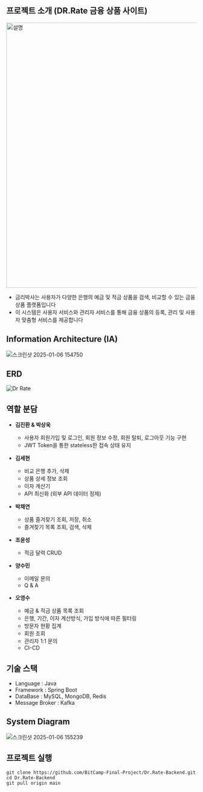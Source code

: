 ## 프로젝트 소개 (DR.Rate 금융 상품 사이트)

[<img src="src/main/resources/ReadMe/Dr_Rate_thumbnail.png" alt="설명" width="700">](public/ReadMe/Dr_Rate_thumbnail.png)

- 금리박사는 사용자가 다양한 은행의 예금 및 적금 상품을 검색, 비교할 수 있는 금융 상품 플랫폼입니다
- 이 시스템은 사용자 서비스와 관리자 서비스를 통해 금융 상품의 등록, 관리 및 사용자 맞춤형 서비스를 제공합니다

## Information Architecture (IA)

![스크린샷 2025-01-06 154750](https://github.com/user-attachments/assets/487166ce-171d-4b18-b9df-3cbec993d167)

## ERD

![Dr Rate](https://github.com/user-attachments/assets/6b501838-c561-4ae0-8b79-231a8a25bfc6)


## 역할 분담
- **김진환 & 박상욱**
  - 사용자 회원가입 및 로그인, 회원 정보 수정, 회원 탈퇴, 로그아웃 기능 구현
  - JWT Token을 통한 stateless한 접속 상태 유지

- **김세현**
  - 비교 은행 추가, 삭제
  - 상품 상세 정보 조회
  - 이자 계산기
  - API 최신화 (외부 API 데이터 정제)

- **박채연**
  - 상품 즐겨찾기 조회, 저장, 취소
  - 즐겨찾기 목록 조회, 검색, 삭제
 
- **조윤성**
  - 적금 달력 CRUD
 
- **양수민**
  - 이메일 문의
  - Q & A

- **오영수**
  - 예금 & 적금 상품 목록 조회
  - 은행, 기간, 이자 계산방식, 가입 방식에 따른 필터링   
  - 방문자 현황 집계
  - 회원 조회
  - 관리자 1:1 문의
  - CI-CD

## 기술 스택

- Language : Java
- Framework : Spring Boot
- DataBase : MySQL, MongoDB, Redis
- Message Broker : Kafka

## System Diagram

![스크린샷 2025-01-06 155239](https://github.com/user-attachments/assets/2ff45897-d744-4f01-aa2a-932c4a596510)

## 프로젝트 실행

```
git clone https://github.com/BitCamp-Final-Project/Dr.Rate-Backend.git
cd Dr.Rate-Backend
git pull origin main
```
